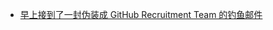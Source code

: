 - [早上接到了一封伪装成 GitHub Recruitment Team 的钓鱼邮件](https://twitter.com/meetliby/status/1760125871753773163)